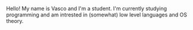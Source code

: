 Hello! My name is Vasco and I'm a student.
I'm currently studying programming and am intrested in (somewhat) low level languages and OS theory.      

